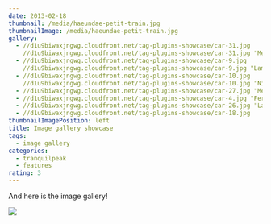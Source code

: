 ```yaml
---
date: 2013-02-18
thumbnail: /media/haeundae-petit-train.jpg
thumbnailImage: /media/haeundae-petit-train.jpg
gallery:
  - //d1u9biwaxjngwg.cloudfront.net/tag-plugins-showcase/car-31.jpg
    //d1u9biwaxjngwg.cloudfront.net/tag-plugins-showcase/car-31.jpg "Mercedes"
  - //d1u9biwaxjngwg.cloudfront.net/tag-plugins-showcase/car-9.jpg
    //d1u9biwaxjngwg.cloudfront.net/tag-plugins-showcase/car-9.jpg "Lamborghini"
  - //d1u9biwaxjngwg.cloudfront.net/tag-plugins-showcase/car-10.jpg
    //d1u9biwaxjngwg.cloudfront.net/tag-plugins-showcase/car-10.jpg "Nissan"
  - //d1u9biwaxjngwg.cloudfront.net/tag-plugins-showcase/car-27.jpg "Mercedes"
  - //d1u9biwaxjngwg.cloudfront.net/tag-plugins-showcase/car-4.jpg "Ferrari"
  - //d1u9biwaxjngwg.cloudfront.net/tag-plugins-showcase/car-26.jpg "Lamborghini"
  - //d1u9biwaxjngwg.cloudfront.net/tag-plugins-showcase/car-18.jpg
thumbnailImagePosition: left
title: Image gallery showcase
tags:
  - image gallery
categories:
  - tranquilpeak
  - features
rating: 3
---
```

And here is the image gallery!

<!--more-->

[![](/media/haeundae-petit-train.jpg)](2013/02/image-gallery-showcase/)